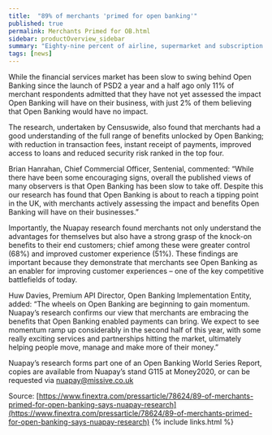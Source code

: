 ```yaml
---
title:  "89% of merchants 'primed for open banking'"
published: true
permalink: Merchants Primed for OB.html
sidebar: productOverview_sidebar
summary: "Eighty-nine percent of airline, supermarket and subscription economy merchants are primed for Open Banking and have assessed the impact it will have on their business a new piece of research commissioned by Nuapay, a Sentenial company, has revealed."
tags: [news]
---
```



While the financial services market has been slow to swing behind Open Banking since the launch of PSD2 a year and a half ago only 11% of merchant respondents admitted that they have not yet assessed the impact Open Banking will have on their business, with just 2% of them believing that Open Banking would have no impact.

The research, undertaken by Censuswide, also found that merchants had a good understanding of the full range of benefits unlocked by Open Banking; with reduction in transaction fees, instant receipt of payments, improved access to loans and reduced security risk ranked in the top four.

Brian Hanrahan, Chief Commercial Officer, Sentenial, commented: “While there have been some encouraging signs, overall the published views of many observers is that Open Banking has been slow to take off. Despite this our research has found that Open Banking is about to reach a tipping point in the UK, with merchants actively assessing the impact and benefits Open Banking will have on their businesses.”

Importantly, the Nuapay research found merchants not only understand the advantages for themselves but also have a strong grasp of the knock-on benefits to their end customers; chief among these were greater control (68%) and improved customer experience (51%). These findings are important because they demonstrate that merchants see Open Banking as an enabler for improving customer experiences – one of the key competitive battlefields of today.

Huw Davies, Premium API Director, Open Banking Implementation Entity, added: “The wheels on Open Banking are beginning to gain momentum. Nuapay’s research confirms our view that merchants are embracing the benefits that Open Banking enabled payments can bring. We expect to see momentum ramp up considerably in the second half of this year, with some really exciting services and partnerships hitting the market, ultimately helping people move, manage and make more of their money.”

Nuapay’s research forms part one of an Open Banking World Series Report, copies are available from Nuapay’s stand G115 at Money2020, or can be requested via nuapay@missive.co.uk

Source: [https://www.finextra.com/pressarticle/78624/89-of-merchants-primed-for-open-banking-says-nuapay-research](https://www.finextra.com/pressarticle/78624/89-of-merchants-primed-for-open-banking-says-nuapay-research)
{% include links.html %}
